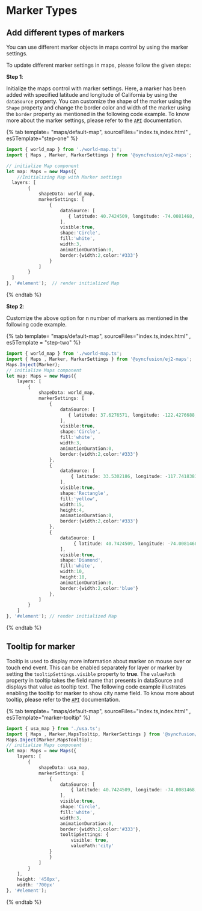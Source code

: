 # Marker Types

## Add different types of markers

You can use different marker objects in maps control by using the marker settings.

To update different marker settings in maps, please follow the given steps:
<!-- markdownlint-disable MD034 -->
**Step 1**:

Initialize the maps control with marker settings. Here, a marker has been added with specified latitude and longitude of California by using the `dataSource` property. You can customize the shape of the marker using the `Shape` property and change the border color and width of the marker using the `border` property as mentioned in the following code example. To know more about the marker settings, please refer to the [`API`](../../api/maps/markerSettings/) documentation.

{% tab template= "maps/default-map", sourceFiles="index.ts,index.html" , es5Template="step-one" %}

```typescript
import { world_map } from './world-map.ts';
import { Maps , Marker, MarkerSettings } from '@syncfusion/ej2-maps';

// initialize Map component
let map: Maps = new Maps({
    //Initializing Map with Marker settings
  layers: [
        {
            shapeData: world_map,
            markerSettings: [
                {
                    dataSource: [
                       { latitude: 40.7424509, longitude: -74.0081468, city: 'New York' }
                    ],
                    visible:true,
                    shape:'Circle',
                    fill:'white',
                    width:3,
                    animationDuration:0,
                    border:{width:2,color:'#333'}
                }
            ]
        }
  ]
}, '#element');  // render initialized Map
```

{% endtab %}

**Step 2**:

Customize the above option for n number of markers as mentioned in the following code example.

{% tab template= "maps/default-map", sourceFiles="index.ts,index.html" , es5Template = "step-two" %}

```typescript
import { world_map } from './world-map.ts';
import { Maps , Marker, MarkerSettings } from '@syncfusion/ej2-maps';
Maps.Inject(Marker);
// initialize Maps component
let map: Maps = new Maps({
    layers: [
        {
            shapeData: world_map,
            markerSettings: [
                {
                    dataSource: [
                       { latitude: 37.6276571, longitude: -122.4276688, city: 'San Bruno' },
                    ],
                    visible:true,
                    shape:'Circle',
                    fill:'white',
                    width:3,
                    animationDuration:0,
                    border:{width:2,color:'#333'}
                },
                {
                    dataSource: [
                        { latitude: 33.5302186, longitude: -117.7418381, city: 'Laguna Niguel' },
                    ],
                    visible:true,
                    shape:'Rectangle',
                    fill:'yellow',
                    width:15,
                    height:4,
                    animationDuration:0,
                    border:{width:2,color:'#333'}
                },
                {
                    dataSource: [
                         { latitude: 40.7424509, longitude: -74.0081468, city: 'New York' }
                    ],
                    visible:true,
                    shape:'Diamond',
                    fill:'white',
                    width:10,
                    height:10,
                    animationDuration:0,
                    border:{width:2,color:'blue'}
                },
            ]
        }
    ]
}, '#element'); // render initialized Map
```

{% endtab %}

## Tooltip for marker

Tooltip is used to display more information about marker on mouse over or touch end event. This can be enabled separately for layer or marker by setting the `tooltipSettings.visible` property to **true**. The `valuePath` property in tooltip takes the field name that presents in dataSource and displays that value as tooltip text. The following code example illustrates enabling the tooltip for marker to show city name field. To know more about tooltip, please refer to the [`API`](../../api/maps/tooltipSettings/) documentation.

{% tab template= "maps/default-map", sourceFiles="index.ts,index.html" , es5Template="marker-tooltip" %}

```typescript
import { usa_map } from './usa.ts';
import { Maps , Marker,MapsTooltip, MarkerSettings } from '@syncfusion/ej2-maps';
Maps.Inject(Marker,MapsTooltip);
// initialize Maps component
let map: Maps = new Maps({
    layers: [
        {
            shapeData: usa_map,
            markerSettings: [
                {
                    dataSource: [
                        { latitude: 40.7424509, longitude: -74.0081468, city: 'New York' }
                    ],
                    visible:true,
                    shape:'Circle',
                    fill:'white',
                    width:3,
                    animationDuration:0,
                    border:{width:2,color:'#333'},
                    tooltipSettings: {
                        visible: true,
                        valuePath:'city'
                }
                }
            ]
        }
    ],
    height: '450px',
    width: '700px'
}, '#element');
```

{% endtab %}